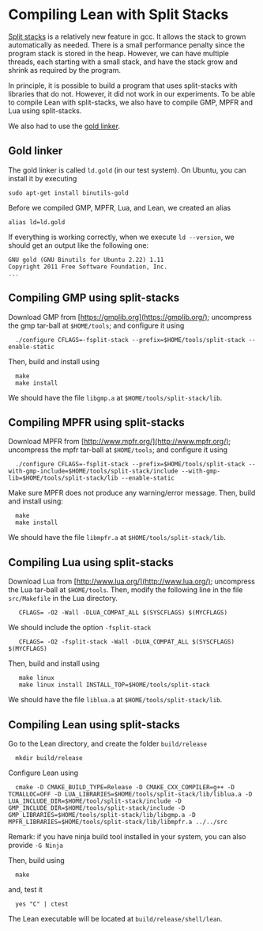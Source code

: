 Compiling Lean with Split Stacks
================================

[Split stacks](http://gcc.gnu.org/wiki/SplitStacks) is a relatively
new feature in gcc.  It allows the stack to grown automatically as
needed.  There is a small performance penalty since the program stack
is stored in the heap. However, we can have multiple threads, each starting
with a small stack, and have the stack grow and shrink as required by
the program.

In principle, it is possible to build a program that uses split-stacks
with libraries that do not. However, it did not work in our experiments.
To be able to compile Lean with split-stacks, we also have to compile
GMP, MPFR and Lua using split-stacks.

We also had to use the [gold linker](<http://en.wikipedia.org/wiki/Gold_(linker)>).

Gold linker
-----------

The gold linker is called `ld.gold` (in our test system). On Ubuntu, you
can install it by executing

    sudo apt-get install binutils-gold

Before we compiled GMP, MPFR, Lua, and Lean, we created an alias

    alias ld=ld.gold

If everything is working correctly, when we execute `ld --version`, we should
get an output like the following one:

    GNU gold (GNU Binutils for Ubuntu 2.22) 1.11
    Copyright 2011 Free Software Foundation, Inc.
    ...

Compiling GMP using split-stacks
--------------------------------

Download GMP from [https://gmplib.org](https://gmplib.org/); uncompress the gmp tar-ball at `$HOME/tools`; and configure it using

      ./configure CFLAGS=-fsplit-stack --prefix=$HOME/tools/split-stack --enable-static

Then, build and install using

      make
      make install

We should have the file `libgmp.a` at `$HOME/tools/split-stack/lib`.

Compiling MPFR using split-stacks
----------------------------------

Download MPFR from [http://www.mpfr.org/](http://www.mpfr.org/); uncompress the mpfr tar-ball at `$HOME/tools`; and configure it using

      ./configure CFLAGS=-fsplit-stack --prefix=$HOME/tools/split-stack --with-gmp-include=$HOME/tools/split-stack/include --with-gmp-lib=$HOME/tools/split-stack/lib --enable-static

Make sure MPFR does not produce any warning/error message. Then, build and install using:

      make
      make install

We should have the file `libmpfr.a` at `$HOME/tools/split-stack/lib`.

Compiling Lua using split-stacks
--------------------------------

Download Lua from [http://www.lua.org/](http://www.lua.org/); uncompress the Lua tar-ball at `$HOME/tools`.
Then, modify the following line in the file `src/Makefile` in the Lua directory.

       CFLAGS= -O2 -Wall -DLUA_COMPAT_ALL $(SYSCFLAGS) $(MYCFLAGS)

We should include the option `-fsplit-stack`

       CFLAGS= -O2 -fsplit-stack -Wall -DLUA_COMPAT_ALL $(SYSCFLAGS) $(MYCFLAGS)

Then, build and install using

       make linux
       make linux install INSTALL_TOP=$HOME/tools/split-stack

We should have the file `liblua.a` at `$HOME/tools/split-stack/lib`.

Compiling Lean using split-stacks
--------------------------------

Go to the Lean directory, and create the folder `build/release`

      mkdir build/release

Configure Lean using

      cmake -D CMAKE_BUILD_TYPE=Release -D CMAKE_CXX_COMPILER=g++ -D TCMALLOC=OFF -D LUA_LIBRARIES=$HOME/tools/split-stack/lib/liblua.a -D LUA_INCLUDE_DIR=$HOME/tool/split-stack/include -D GMP_INCLUDE_DIR=$HOME/tools/split-stack/include -D GMP_LIBRARIES=$HOME/tools/split-stack/lib/libgmp.a -D MPFR_LIBRARIES=$HOME/tools/split-stack/lib/libmpfr.a ../../src

Remark: if you have ninja build tool installed in your system, you can also provide `-G Ninja`

Then, build using

      make

and, test it

      yes "C" | ctest

The Lean executable will be located at `build/release/shell/lean`.
